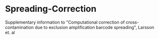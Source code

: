 # Spreading-Correction
Supplementary information to "Computational correction of cross-contamination due to exclusion amplification barcode spreading", Larsson et. al
